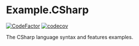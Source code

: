 # Example.CSharp

[![CodeFactor](https://www.codefactor.io/repository/github/jerviscui/example.csharp/badge/master)](https://www.codefactor.io/repository/github/jerviscui/example.csharp/overview/master)
[![codecov](https://codecov.io/gh/jerviscui/Example.CSharp/branch/master/graph/badge.svg?token=OK7Y61G0YL)](https://codecov.io/gh/jerviscui/Example.CSharp)

The CSharp language syntax and features examples.
